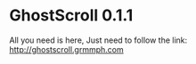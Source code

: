 # GhostScroll 0.1.1
All you need is here, Just need to follow the link:
http://ghostscroll.grmmph.com
